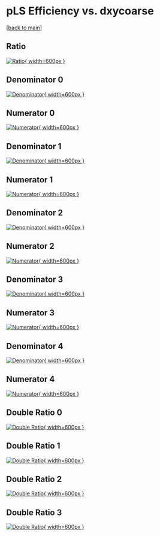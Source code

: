 # pLS Efficiency vs. dxycoarse

[[back to main](./)]



## Ratio

[![Ratio](../mtv/var/pLS_vtr_211_1_eff_dxycoarse.png){ width=600px }](../mtv/var/pLS_vtr_211_1_eff_dxycoarse.pdf)

## Denominator 0

[![Denominator](../mtv/den/pLS_vtr_211_1_eff_dxycoarse_den0.png){ width=600px }](../mtv/den/pLS_vtr_211_1_eff_dxycoarse_den0.pdf)

## Numerator 0

[![Numerator](../mtv/num/pLS_vtr_211_1_eff_dxycoarse_num0.png){ width=600px }](../mtv/num/pLS_vtr_211_1_eff_dxycoarse_num0.pdf)

## Denominator 1

[![Denominator](../mtv/den/pLS_vtr_211_1_eff_dxycoarse_den1.png){ width=600px }](../mtv/den/pLS_vtr_211_1_eff_dxycoarse_den1.pdf)

## Numerator 1

[![Numerator](../mtv/num/pLS_vtr_211_1_eff_dxycoarse_num1.png){ width=600px }](../mtv/num/pLS_vtr_211_1_eff_dxycoarse_num1.pdf)

## Denominator 2

[![Denominator](../mtv/den/pLS_vtr_211_1_eff_dxycoarse_den2.png){ width=600px }](../mtv/den/pLS_vtr_211_1_eff_dxycoarse_den2.pdf)

## Numerator 2

[![Numerator](../mtv/num/pLS_vtr_211_1_eff_dxycoarse_num2.png){ width=600px }](../mtv/num/pLS_vtr_211_1_eff_dxycoarse_num2.pdf)

## Denominator 3

[![Denominator](../mtv/den/pLS_vtr_211_1_eff_dxycoarse_den3.png){ width=600px }](../mtv/den/pLS_vtr_211_1_eff_dxycoarse_den3.pdf)

## Numerator 3

[![Numerator](../mtv/num/pLS_vtr_211_1_eff_dxycoarse_num3.png){ width=600px }](../mtv/num/pLS_vtr_211_1_eff_dxycoarse_num3.pdf)

## Denominator 4

[![Denominator](../mtv/den/pLS_vtr_211_1_eff_dxycoarse_den4.png){ width=600px }](../mtv/den/pLS_vtr_211_1_eff_dxycoarse_den4.pdf)

## Numerator 4

[![Numerator](../mtv/num/pLS_vtr_211_1_eff_dxycoarse_num4.png){ width=600px }](../mtv/num/pLS_vtr_211_1_eff_dxycoarse_num4.pdf)

## Double Ratio 0

[![Double Ratio](../mtv/ratio/pLS_vtr_211_1_eff_dxycoarse_ratio0.png){ width=600px }](../mtv/ratio/pLS_vtr_211_1_eff_dxycoarse_ratio0.pdf)

## Double Ratio 1

[![Double Ratio](../mtv/ratio/pLS_vtr_211_1_eff_dxycoarse_ratio1.png){ width=600px }](../mtv/ratio/pLS_vtr_211_1_eff_dxycoarse_ratio1.pdf)

## Double Ratio 2

[![Double Ratio](../mtv/ratio/pLS_vtr_211_1_eff_dxycoarse_ratio2.png){ width=600px }](../mtv/ratio/pLS_vtr_211_1_eff_dxycoarse_ratio2.pdf)

## Double Ratio 3

[![Double Ratio](../mtv/ratio/pLS_vtr_211_1_eff_dxycoarse_ratio3.png){ width=600px }](../mtv/ratio/pLS_vtr_211_1_eff_dxycoarse_ratio3.pdf)

